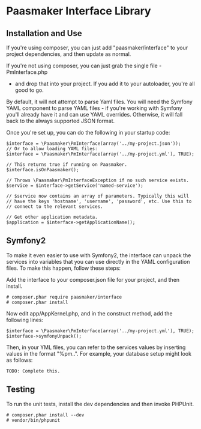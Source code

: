 Paasmaker Interface Library
===========================

Installation and Use
--------------------

If you're using composer, you can just add "paasmaker/interface" to your
project dependencies, and then update as normal.

If you're not using composer, you can just grab the single file - PmInterface.php
- and drop that into your project. If you add it to your autoloader, you're all
good to go.

By default, it will not attempt to parse Yaml files. You will need the Symfony
YAML component to parse YAML files - if you're working with Symfony you'll already
have it and can use YAML overrides. Otherwise, it will fall back to the always supported
JSON format.

Once you're set up, you can do the following in your startup code:

	$interface = \Paasmaker\PmInterface(array('../my-project.json'));
	// Or to allow loading YAML files:
	$interface = \Paasmaker\PmInterface(array('../my-project.yml'), TRUE);

	// This returns true if running on Paasmaker.
	$interface.isOnPaasmaker();

	// Throws \Paasmaker\PmInterfaceException if no such service exists.
	$service = $interface->getService('named-service');

	// $service now contains an array of parameters. Typically this will
	// have the keys 'hostname', 'username', 'password', etc. Use this to
	// connect to the relevant services.

	// Get other application metadata.
	$application = $interface->getApplicationName();

Symfony2
--------

To make it even easier to use with Symfony2, the interface can unpack the services
into variables that you can use directly in the YAML configuration files. To make this
happen, follow these steps:

Add the interface to your composer.json file for your project, and then install.

	# composer.phar require paasmaker/interface
	# composer.phar install

Now edit app/AppKernel.php, and in the construct method, add the following lines:

	$interface = \Paasmaker\PmInterface(array('../my-project.yml'), TRUE);
	$interface->symfonyUnpack();

Then, in your YML files, you can refer to the services values by inserting
values in the format "%pm.<service name>.<service value>". For example,
your database setup might look as follows:

	TODO: Complete this.

Testing
-------

To run the unit tests, install the dev dependencies and then
invoke PHPUnit.

	# composer.phar install --dev
	# vendor/bin/phpunit
